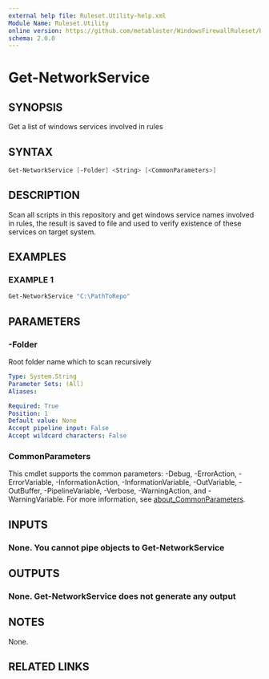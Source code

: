 ```yaml
---
external help file: Ruleset.Utility-help.xml
Module Name: Ruleset.Utility
online version: https://github.com/metablaster/WindowsFirewallRuleset/blob/master/Modules/Ruleset.Utility/Help/en-US/Get-NetworkService.md
schema: 2.0.0
---
```


# Get-NetworkService

## SYNOPSIS

Get a list of windows services involved in rules

## SYNTAX

```powershell
Get-NetworkService [-Folder] <String> [<CommonParameters>]
```

## DESCRIPTION

Scan all scripts in this repository and get windows service names involved in rules,
the result is saved to file and used to verify existence of these services on target system.

## EXAMPLES

### EXAMPLE 1

```powershell
Get-NetworkService "C:\PathToRepo"
```

## PARAMETERS

### -Folder

Root folder name which to scan recursively

```yaml
Type: System.String
Parameter Sets: (All)
Aliases:

Required: True
Position: 1
Default value: None
Accept pipeline input: False
Accept wildcard characters: False
```

### CommonParameters

This cmdlet supports the common parameters: -Debug, -ErrorAction, -ErrorVariable, -InformationAction, -InformationVariable, -OutVariable, -OutBuffer, -PipelineVariable, -Verbose, -WarningAction, and -WarningVariable. For more information, see [about_CommonParameters](http://go.microsoft.com/fwlink/?LinkID=113216).

## INPUTS

### None. You cannot pipe objects to Get-NetworkService

## OUTPUTS

### None. Get-NetworkService does not generate any output

## NOTES

None.

## RELATED LINKS

